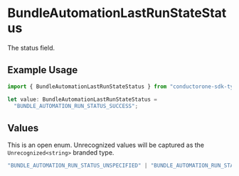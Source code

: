 # BundleAutomationLastRunStateStatus

The status field.

## Example Usage

```typescript
import { BundleAutomationLastRunStateStatus } from "conductorone-sdk-typescript/sdk/models/shared";

let value: BundleAutomationLastRunStateStatus =
  "BUNDLE_AUTOMATION_RUN_STATUS_SUCCESS";
```

## Values

This is an open enum. Unrecognized values will be captured as the `Unrecognized<string>` branded type.

```typescript
"BUNDLE_AUTOMATION_RUN_STATUS_UNSPECIFIED" | "BUNDLE_AUTOMATION_RUN_STATUS_SUCCESS" | "BUNDLE_AUTOMATION_RUN_STATUS_FAILURE" | "BUNDLE_AUTOMATION_RUN_STATUS_IN_PROGRESS" | Unrecognized<string>
```